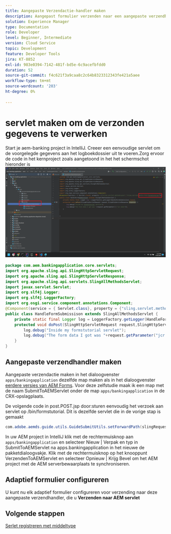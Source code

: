 ```yaml
---
title: Aangepaste Verzendactie-handler maken
description: Aangepast formulier verzenden naar een aangepaste verzendhandler
solution: Experience Manager
type: Documentation
role: Developer
level: Beginner, Intermediate
version: Cloud Service
topic: Development
feature: Developer Tools
jira: KT-8852
exl-id: 983e0394-7142-481f-bd5e-6c9acefbfdd0
duration: 52
source-git-commit: f4c621f3a9caa8c2c64b8323312343fe421a5aee
workflow-type: tm+mt
source-wordcount: '203'
ht-degree: 0%

---
```


# servlet maken om de verzonden gegevens te verwerken

Start je aem-banking project in IntelliJ.
Creeer een eenvoudige servlet om de voorgelegde gegevens aan het logboekdossier uit te voeren.Zorg ervoor de code in het kernproject zoals aangetoond in het het schermschot hieronder is
![create-servlet](assets/create-servlet.png)

```java
package com.aem.bankingapplication.core.servlets;
import org.apache.sling.api.SlingHttpServletRequest;
import org.apache.sling.api.SlingHttpServletResponse;
import org.apache.sling.api.servlets.SlingAllMethodsServlet;
import javax.servlet.Servlet;
import org.slf4j.Logger;
import org.slf4j.LoggerFactory;
import org.osgi.service.component.annotations.Component;
@Component(service = { Servlet.class}, property = {"sling.servlet.methods=post","sling.servlet.paths=/bin/formstutorial"})
public class HandleFormSubmissison extends SlingAllMethodsServlet {
    private static final Logger log = LoggerFactory.getLogger(HandleFormSubmissison.class);
    protected void doPost(SlingHttpServletRequest request,SlingHttpServletResponse response) {
        log.debug("Inside my formstutorial servlet");
        log.debug("The form data I got was "+request.getParameter("jcr:data"));
    }
}
```

## Aangepaste verzendhandler maken

Aangepaste verzendactie maken in het dialoogvenster `apps/bankingapplication` dezelfde map maken als in het dialoogvenster [eerdere versies van AEM Forms](https://experienceleague.adobe.com/docs/experience-manager-learn/forms/adaptive-forms/custom-submit-aem-forms-article.html?lang=en). Voor deze zelfstudie maak ik een map met de naam SubmitToAEMServlet onder de map `apps/bankingapplication` in de CRX-opslagplaats.

De volgende code in post.POST.jsp door:sturen eenvoudig het verzoek aan servlet op /bin/formstutorial. Dit is dezelfde servlet die in de vorige stap is gemaakt

```java
com.adobe.aemds.guide.utils.GuideSubmitUtils.setForwardPath(slingRequest,"/bin/formstutorial",null,null);
```

In uw AEM project in IntelliJ klik met de rechtermuisknop aan `apps/bankingapplication` en selecteer Nieuw | Verpak en typ in SubmitToAEMServlet na apps.bankingapplication in het nieuwe de pakketdialoogvakje. Klik met de rechtermuisknop op het knooppunt VerzendenToAEMServlet en selecteer Opnieuw | Krijg Bevel om het AEM project met de AEM serverbewaarplaats te synchroniseren.


## Adaptief formulier configureren

U kunt nu elk adaptief formulier configureren voor verzending naar deze aangepaste verzendhandler, die u **Verzenden naar AEM servlet**

## Volgende stappen

[Serlet registreren met middeltype](./registering-servlet-using-resourcetype.md)
